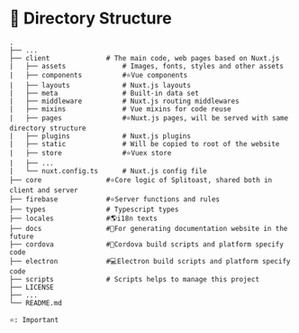 # 📂 Directory Structure

    .
    ├── ...
    ├── client              # The main code, web pages based on Nuxt.js
    |   ├── assets              # Images, fonts, styles and other assets
    |   ├── components          #⭐Vue components
    |   ├── layouts             # Nuxt.js layouts
    |   ├── meta                # Built-in data set
    |   ├── middleware          # Nuxt.js routing middlewares
    |   ├── mixins              # Vue mixins for code reuse
    |   ├── pages               #⭐Nuxt.js pages, will be served with same directory structure
    |   ├── plugins             # Nuxt.js plugins
    |   ├── static              # Will be copied to root of the website
    |   ├── store               #⭐Vuex store
    |   ├── ...
    |   └── nuxt.config.ts      # Nuxt.js config file
    ├── core                #⭐Core logic of Splitoast, shared both in client and server
    ├── firebase            #⭐Server functions and rules
    ├── types               # Typescript types
    ├── locales             #🌎i18n texts
    ├── docs                #📕For generating documentation website in the future
    ├── cordova             #📱Cordova build scripts and platform specify code
    ├── electron            #💻Electron build scripts and platform specify code
    ├── scripts             # Scripts helps to manage this project
    ├── LICENSE
    ├── ...
    └── README.md

`⭐: Important`
